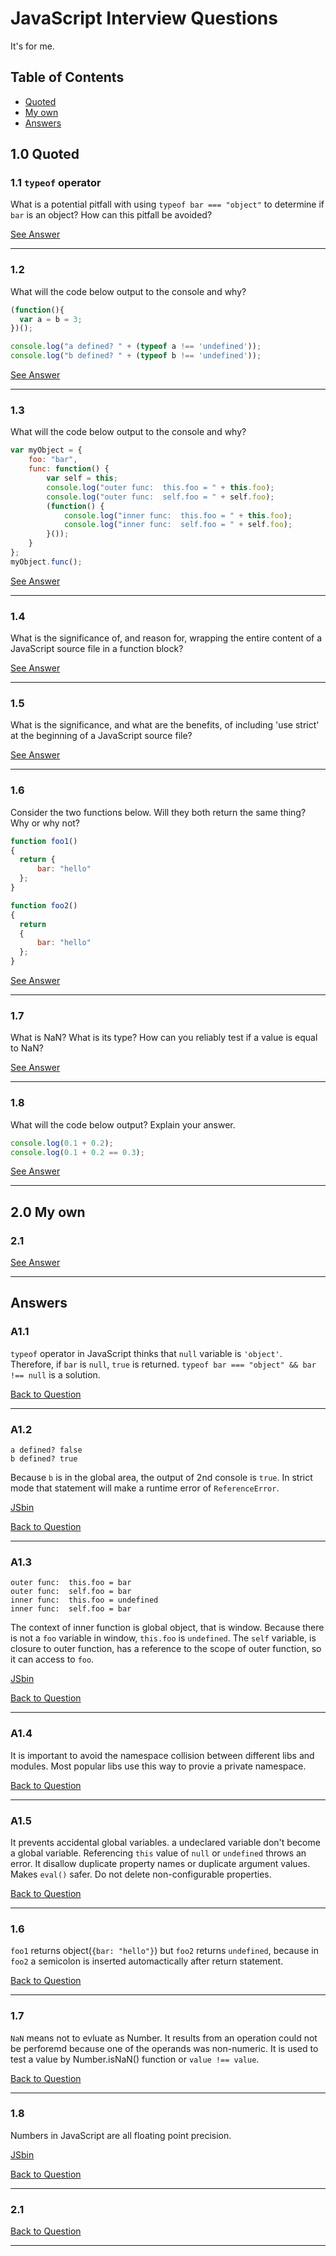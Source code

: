 # JavaScript Interview Questions

It's for me.

## Table of Contents

- [Quoted](#1.0)
- [My own](#2.0)
- [Answers](#answers)

<a name='1.0'/>

## 1.0 Quoted

<a name='1.1'/>

### 1.1 `typeof` operator
What is a potential pitfall with using `typeof bar === "object"` to determine if `bar` is an object? How can this pitfall be avoided?

[See Answer](#a1.1)

---

<a name='1.2'/>

### 1.2
What will the code below output to the console and why?

```javascript
(function(){
  var a = b = 3;
})();

console.log("a defined? " + (typeof a !== 'undefined'));
console.log("b defined? " + (typeof b !== 'undefined'));
```

[See Answer](#a1.2)

---

<a name='1.3'>

### 1.3
What will the code below output to the console and why?

```javascript
var myObject = {
    foo: "bar",
    func: function() {
        var self = this;
        console.log("outer func:  this.foo = " + this.foo);
        console.log("outer func:  self.foo = " + self.foo);
        (function() {
            console.log("inner func:  this.foo = " + this.foo);
            console.log("inner func:  self.foo = " + self.foo);
        }());
    }
};
myObject.func();
```

[See Answer](#a1.3)

---

<a name='1.4'/>

### 1.4

What is the significance of, and reason for, wrapping the entire content of a JavaScript source file in a function block?

[See Answer](#a1.4)

---

<a name='1.5'/>

### 1.5

What is the significance, and what are the benefits, of including 'use strict' at the beginning of a JavaScript source file?

[See Answer](#a1.5)

---

<a name='1.6'/>

### 1.6

Consider the two functions below. Will they both return the same thing? Why or why not?

```javascript
function foo1()
{
  return {
      bar: "hello"
  };
}

function foo2()
{
  return
  {
      bar: "hello"
  };
}
```

[See Answer](#a1.6)

---

<a name='1.7'/>

### 1.7

What is NaN? What is its type? How can you reliably test if a value is equal to NaN?

[See Answer](#a1.7)

---

<a name='1.8'/>

### 1.8

What will the code below output? Explain your answer.
```javascript
console.log(0.1 + 0.2);
console.log(0.1 + 0.2 == 0.3);
```

[See Answer](#a1.8)

---

<a name='2.0'/>

## 2.0 My own

<a name='2.1'/>

### 2.1

[See Answer](#a2.1)

---

## Answers

<a name='a1.1'/>

### A1.1
`typeof` operator in JavaScript thinks that `null` variable is `'object'`. Therefore, if `bar` is `null`, `true` is returned.
`typeof bar === "object" && bar !== null` is a solution.

[Back to Question](#1.1)

---

<a name='a1.2'/>

### A1.2
`a defined? false`<br>
`b defined? true`

Because `b` is in the global area, the output of 2nd console is `true`. In strict mode that statement will make a runtime error of `ReferenceError`.

[JSbin](http://jsbin.com/pakicav/edit?js,console)

[Back to Question](#1.2)

---

<a name='a1.3'/>

### A1.3
`outer func:  this.foo = bar`<br>
`outer func:  self.foo = bar`<br>
`inner func:  this.foo = undefined`<br>
`inner func:  self.foo = bar`

The context of inner function is global object, that is window. Because there is not a `foo` variable in window, `this.foo` is `undefined`. The `self` variable, is closure to outer function, has a reference to the scope of outer function, so it can access to `foo`.

[JSbin](http://jsbin.com/javove/edit?js,console)

[Back to Question](#1.3)

---

<a name='a1.4'/>

### A1.4

It is important to avoid the namespace collision between different libs and modules. Most popular libs use this way to provie a private namespace.

[Back to Question](#1.4)

---

<a name='a1.5'/>

### A1.5

It prevents accidental global variables. a undeclared variable don't become a global variable. Referencing `this` value of `null` or `undefined` throws an error. It disallow duplicate property names or duplicate argument values. Makes `eval()` safer. Do not delete non-configurable properties.

[Back to Question](#1.5)

---

<a name='a1.6'/>

### 1.6

`foo1` returns object(`{bar: "hello"}`) but `foo2` returns `undefined`, because in `foo2` a semicolon is inserted automactically after return statement.

[Back to Question](#1.6)

---

<a name='a1.7'/>

### 1.7

`NaN` means not to evluate as Number. It results from an operation could not be perforemd because one of the operands was non-numeric. It is used to test a value by Number.isNaN() function or `value !== value`.

[Back to Question](#1.7)

---

<a name='a1.8'/>

### 1.8

Numbers in JavaScript are all floating point precision.

[JSbin](http://jsbin.com/vezodop/edit?js,console)

[Back to Question](#1.8)

---

<a name='a2.1'/>

### 2.1

[Back to Question](#2.1)

---
